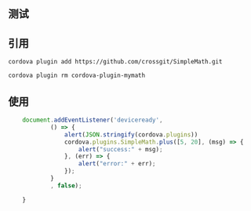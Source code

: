 ## 测试

## 引用

    cordova plugin add https://github.com/crossgit/SimpleMath.git

    cordova plugin rm cordova-plugin-mymath

## 使用

``` javascript
    document.addEventListener('deviceready',
            () => { 
                alert(JSON.stringify(cordova.plugins))
                cordova.plugins.SimpleMath.plus([5, 20], (msg) => {
                    alert("success:" + msg);
                }, (err) => {
                    alert("error:" + err);
                });
            }
            , false);

    }
```